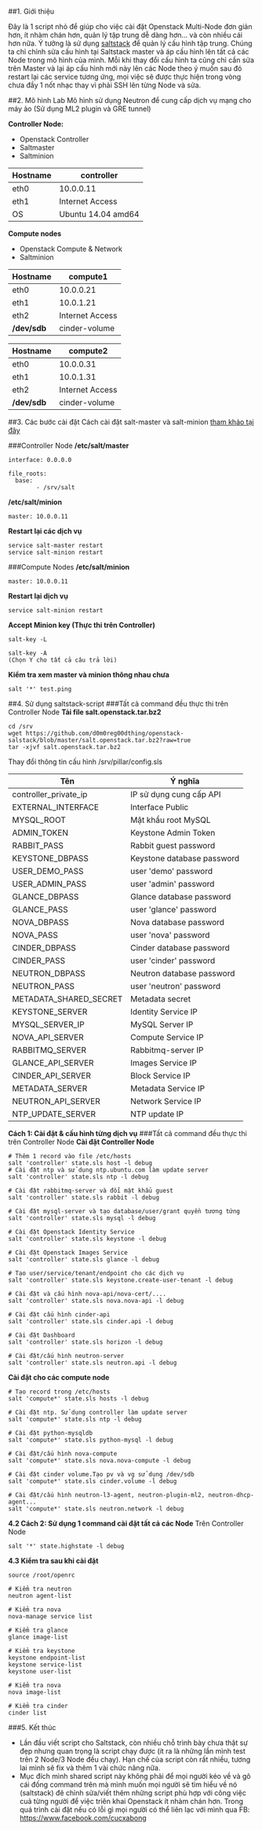 ##1. Giới thiệu

Đây là 1 script nhỏ để giúp cho việc cài đặt Openstack Multi-Node đơn giản hơn, ít nhàm chán hơn, quản lý tập trung dễ dàng hơn... và còn nhiều cái hơn nữa. Ý tưởng là sử dụng [saltstack](http://www.saltstack.com/) để quản lý cấu hình tập trung. Chúng ta chỉ chỉnh sửa cấu hình tại Saltstack master và áp cấu hình lên tất cả các Node trong mô hình của mình. Mỗi khi thay đổi cấu hình ta cũng chỉ cần sửa trên Master và lại áp cấu hình mới này lên các Node theo ý muốn sau đó restart lại các service tương ứng, mọi việc sẽ được thực hiện trong vòng chưa đầy 1 nốt nhạc thay vì phải SSH lên từng Node và sửa.

##2. Mô hình Lab 
Mô hình sử dụng Neutron để cung cấp dịch vụ mạng cho máy ảo (Sử dụng ML2 plugin và GRE tunnel)

**Controller Node:**
- Openstack Controller
- Saltmaster
- Saltminion

Hostname | controller
-------- | ----------
eth0 | 10.0.0.11
eth1 | Internet Access
OS | Ubuntu 14.04 amd64

**Compute nodes**
- Openstack Compute & Network
- Saltminion

**Hostname** | compute1
-------- | --------
eth0 | 10.0.0.21
eth1 | 10.0.1.21
eth2 | Internet Access
**/dev/sdb** | cinder-volume

**Hostname** | compute2
-------- | --------
eth0 | 10.0.0.31
eth1 | 10.0.1.31
eth2 | Internet Access
**/dev/sdb** | cinder-volume

##3. Các bước cài đặt
Cách cài đặt salt-master và salt-minion [tham khảo tại đây](https://github.com/d0m0reg00dthing/saltstack)

###Controller Node
**/etc/salt/master**
```shell
interface: 0.0.0.0

file_roots:
  base:
	    - /srv/salt
```

**/etc/salt/minion**
```shell
master: 10.0.0.11
```
**Restart lại các dịch vụ**
```shell
service salt-master restart
service salt-minion restart
```

###Compute Nodes
**/etc/salt/minion**
```shell
master: 10.0.0.11
```
**Restart lại dịch vụ**
```shell
service salt-minion restart
```

**Accept Minion key (Thực thi trên Controller)**
```shell
salt-key -L

salt-key -A
(Chọn Y cho tất cả câu trả lời)
```
**Kiểm tra xem master và minion thông nhau chưa**
```shell
salt '*' test.ping
```
##4. Sử dụng saltstack-script
###Tất cả command đều thực thi trên Controller Node
**Tải file salt.openstack.tar.bz2**
```shell
cd /srv
wget https://github.com/d0m0reg00dthing/openstack-salstack/blob/master/salt.openstack.tar.bz2?raw=true
tar -xjvf salt.openstack.tar.bz2
```

Thay đổi thông tin cấu hình
/srv/pillar/config.sls

Tên | Ý nghĩa
--------- | --------
controller_private_ip | IP sử dụng cung cấp API
EXTERNAL_INTERFACE | Interface Public
MYSQL_ROOT | Mật khẩu root MySQL
ADMIN_TOKEN | Keystone Admin Token
RABBIT_PASS | Rabbit guest password
KEYSTONE_DBPASS | Keystone database password
USER_DEMO_PASS | user 'demo' password
USER_ADMIN_PASS | user 'admin' password
GLANCE_DBPASS | Glance database password
GLANCE_PASS | user 'glance' password
NOVA_DBPASS | Nova database password
NOVA_PASS | user 'nova' password
CINDER_DBPASS | Cinder database password
CINDER_PASS | user 'cinder' password
NEUTRON_DBPASS | Neutron database password
NEUTRON_PASS | user 'neutron' password
METADATA_SHARED_SECRET | Metadata secret
KEYSTONE_SERVER | Identity Service IP
MYSQL_SERVER_IP | MySQL Server IP
NOVA_API_SERVER | Compute Service IP
RABBITMQ_SERVER | Rabbitmq-server IP
GLANCE_API_SERVER | Images Service IP
CINDER_API_SERVER | Block Service IP
METADATA_SERVER | Metadata Service IP
NEUTRON_API_SERVER | Network Service IP
NTP_UPDATE_SERVER | NTP update IP


**Cách 1: Cài đặt & cấu hình từng dịch vụ**
###Tất cả command đều thực thi trên Controller Node
**Cài đặt Controller Node**
```shell
# Thêm 1 record vào file /etc/hosts
salt 'controller' state.sls host -l debug
# Cài đặt ntp và sử dụng ntp.ubuntu.com làm update server
salt 'controller' state.sls ntp -l debug

# Cài đặt rabbitmq-server và đổi mật khẩu guest
salt 'controller' state.sls rabbit -l debug

# Cài đặt mysql-server và tạo database/user/grant quyền tương tứng
salt 'controller' state.sls mysql -l debug

# Cài đặt Openstack Identity Service
salt 'controller' state.sls keystone -l debug

# Cài đặt Openstack Images Service
salt 'controller' state.sls glance -l debug

# Tạo user/service/tenant/endpoint cho các dịch vụ
salt 'controller' state.sls keystone.create-user-tenant -l debug

# Cài đặt và cấu hình nova-api/nova-cert/....
salt 'controller' state.sls nova.nova-api -l debug

# Cài đặt cấu hình cinder-api
salt 'controller' state.sls cinder.api -l debug

# Cài đặt Dashboard
salt 'controller' state.sls horizon -l debug

# Cài đặt/cấu hình neutron-server
salt 'controller' state.sls neutron.api -l debug
```

**Cài đặt cho các compute node**
```shell
# Tạo record trong /etc/hosts
salt 'compute*' state.sls hosts -l debug

# Cài đặt ntp. Sử dụng controller làm update server
salt 'compute*' state.sls ntp -l debug

# Cài đặt python-mysqldb
salt 'compute*' state.sls python-mysql -l debug

# Cài đặt/cấu hình nova-compute
salt 'compute*' state.sls nova.nova-compute -l debug

# Cài đặt cinder volume.Tạo pv và vg sử dụng /dev/sdb
salt 'compute*' state.sls cinder.volume -l debug

# Cài đặt/cấu hình neutron-l3-agent, neutron-plugin-ml2, neutron-dhcp-agent...
salt 'compute*' state.sls neutron.network -l debug
```

**4.2 Cách 2: Sử dụng 1 command cài đặt tất cả các Node**
Trên Controller Node
```shell
salt '*' state.highstate -l debug
```

**4.3 Kiểm tra sau khi cài đặt**
```shell
source /root/openrc

# Kiểm tra neutron
neutron agent-list

# Kiểm tra nova
nova-manage service list

# Kiểm tra glance
glance image-list

# Kiểm tra keystone
keystone endpoint-list
keystone service-list
keystone user-list

# Kiểm tra nova
nova image-list

# Kiểm tra cinder
cinder list
```

###5. Kết thúc
- Lần đầu viết script cho Saltstack, còn nhiều chỗ trình bày chưa thật sự đẹp nhưng quan trọng là script chạy được (ít ra là những lần mình test trên 2 Node/3 Node đều chạy). Hạn chế của script còn rất nhiều, tương lai mình sẽ fix và thêm 1 vài chức năng nữa. 
- Mục đích mình shared script này không phải để mọi người kéo về và gõ cái đống command trên mà mình muốn mọi người sẽ tìm hiểu về nó (saltstack) đê chỉnh sửa/viết thêm những script phù hợp với công việc cuả từng người để việc triên khai Openstack ít nhàm chán hơn. Trong quá trình cài đặt nếu có lỗi gì mọi người có thể liên lạc với mình qua FB: https://www.facebook.com/cucxabong
